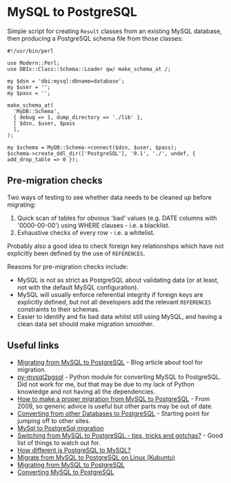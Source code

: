 MySQL to PostgreSQL
===================

Simple script for creating `Result` classes from an existing MySQL database, then producing a PostgreSQL schema file from those classes:

```
#!/usr/bin/perl

use Modern::Perl;
use DBIx::Class::Schema::Loader qw/ make_schema_at /;

my $dsn = 'dbi:mysql:dbname=database';
my $user = '';
my $pass = '';

make_schema_at(
  'MyDB::Schema',
  { debug => 1, dump_directory => './lib' },
  [ $dsn, $user, $pass
  ],
);

my $schema = MyDB::Schema->connect($dsn, $user, $pass);
$schema->create_ddl_dir(['PostgreSQL'], '0.1', './', undef, { add_drop_table => 0 });
```

Pre-migration checks
--------------------

Two ways of testing to see whether data needs to be cleaned up before migrating:

 1. Quick scan of tables for obvious 'bad' values (e.g. DATE columns with '0000-00-00') using WHERE clauses - i.e. a blacklist.
 2. Exhaustive checks of every row - i.e. a whitelist.

Probably also a good idea to check foreign key relationships which have not explicitly been defined by the use of `REFERENCES`.

Reasons for pre-migration checks include:

  * MySQL is not as strict as PostgreSQL about validating data (or at least, not with the default MySQL configuration).
  * MySQL will usually enforce referential integrity if foreign keys are explicitly defined, but not all developers add the relevant `REFERENCES` constraints to their schemas.
 * Easier to identify and fix bad data whilst still using MySQL, and having a clean data set should make migration smoother.

Useful links
------------

 * [Migrating from MySQL to PostgreSQL](http://tapoueh.org/blog/2013/08/08-MySQL-to-PostgreSQL.html) - Blog article about tool for migration.
 * [py-mysql2pgsql](https://github.com/philipsoutham/py-mysql2pgsql) - Python module for converting MySQL to PostgreSQL. Did not work for me, but that may be due to my lack of Python knowledge and not having all the dependencies.
 * [How to make a proper migration from MySQL to PostgreSQL](http://wiki.postgresql.org/wiki/How_to_make_a_proper_migration_from_MySQL_to_PostgreSQL) - From 2009, so generic advice is useful but other parts may be out of date.
 * [Converting from other Databases to PostgreSQL](http://wiki.postgresql.org/wiki/Converting_from_other_Databases_to_PostgreSQL) - Starting point for jumping off to other sites.
 * [MySql to PostgreSql migration](http://stackoverflow.com/questions/4756825/mysql-to-postgresql-migration)
 * [Switching from MySQL to PostgreSQL - tips, tricks and gotchas?](http://stackoverflow.com/questions/772111/switching-from-mysql-to-postgresql-tips-tricks-and-gotchas) - Good list of things to watch out for.
 * [How different is PostgreSQL to MySQL?](http://stackoverflow.com/questions/724867/how-different-is-postgresql-to-mysql)
 * [Migrate from MySQL to PostgreSQL on Linux (Kubuntu)](http://stackoverflow.com/questions/2831009/migrate-from-mysql-to-postgresql-on-linux-kubuntu/2831517)
 * [Migrating from MySQL to PostgreSQL](http://www.xach.com/aolserver/mysql-to-postgresql.html)
 * [Converting MySQL to PostgreSQL](http://en.wikibooks.org/wiki/Converting_MySQL_to_PostgreSQL)

